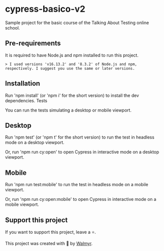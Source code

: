 # cypress-basico-v2

Sample project for the basic course of the Talking About Testing online school.

## Pre-requirements

It is required to have Node.js and npm installed to run this project.

    > I used versions 'v16.13.2' and '8.3.2' of Node.js and npm, respectively. I suggest you use the same or later versions.

## Installation

Run 'npm install' (or 'npm i' for the short version) to install the dev dependencies.
Tests

You can run the tests simulating a desktop or mobile viewport.

## Desktop

Run 'npm test' (or 'npm t' for the short version) to run the test in headless mode on a desktop viewport.

Or, run 'npm run cy:open' to open Cypress in interactive mode on a desktop viewport.

## Mobile

Run 'npm run test:mobile' to run the test in headless mode on a mobile viewport.

Or, run 'npm run cy:open:mobile' to open Cypress in interactive mode on a mobile viewport.

## Support this project

If you want to support this project, leave a ⭐.

This project was created with 💚 by [Walmyr](https://walmyr.dev).
